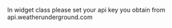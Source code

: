 In widget class please set your api key you obtain from api.weatherunderground.com

<YOUR API KEY> 

